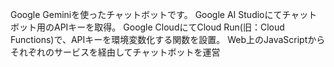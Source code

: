 Google Geminiを使ったチャットボットです。
Google AI Studioにてチャットボット用のAPIキーを取得。
Google CloudにてCloud Run(旧：Cloud Functions)で、APIキーを環境変数化する関数を設置。
Web上のJavaScriptからそれぞれのサービスを経由してチャットボットを運営